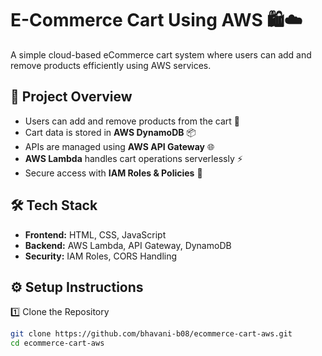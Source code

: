 # E-Commerce Cart Using AWS 🛍️☁️  

A simple cloud-based eCommerce cart system where users can add and remove products efficiently using AWS services.  

## 📌 Project Overview  
- Users can add and remove products from the cart 🛒  
- Cart data is stored in **AWS DynamoDB** 📦  
- APIs are managed using **AWS API Gateway** 🌐  
- **AWS Lambda** handles cart operations serverlessly ⚡  
- Secure access with **IAM Roles & Policies** 🔐  

## 🛠️ Tech Stack  
- **Frontend:** HTML, CSS, JavaScript  
- **Backend:** AWS Lambda, API Gateway, DynamoDB  
- **Security:** IAM Roles, CORS Handling  

## ⚙️ Setup Instructions  
1️⃣ Clone the Repository  
```sh
git clone https://github.com/bhavani-b08/ecommerce-cart-aws.git
cd ecommerce-cart-aws
